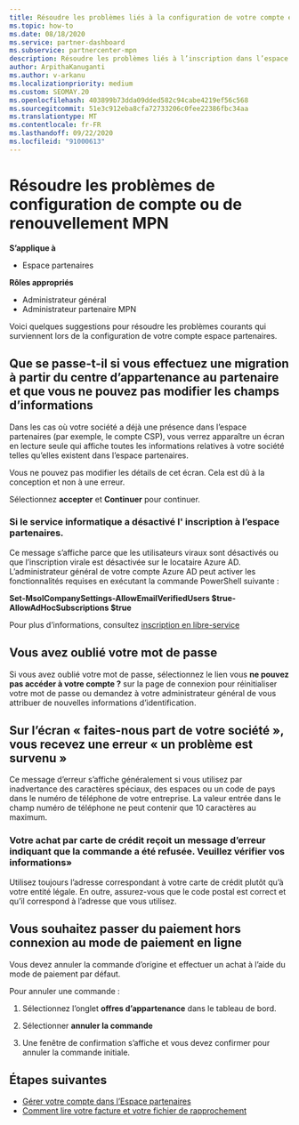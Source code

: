 ```yaml
---
title: Résoudre les problèmes liés à la configuration de votre compte espace partenaires ou à des problèmes de renouvellement MPN
ms.topic: how-to
ms.date: 08/18/2020
ms.service: partner-dashboard
ms.subservice: partnercenter-mpn
description: Résoudre les problèmes liés à l’inscription dans l’espace partenaires
author: ArpithaKanuganti
ms.author: v-arkanu
ms.localizationpriority: medium
ms.custom: SEOMAY.20
ms.openlocfilehash: 403899b73dda09dded582c94cabe4219ef56c568
ms.sourcegitcommit: 51e3c912eba8cfa72733206c0fee22386fbc34aa
ms.translationtype: MT
ms.contentlocale: fr-FR
ms.lasthandoff: 09/22/2020
ms.locfileid: "91000613"
---
```

# <a name="troubleshoot-account-setup-or-mpn-renewal-issues"></a>Résoudre les problèmes de configuration de compte ou de renouvellement MPN

**S’applique à**

- Espace partenaires
 
**Rôles appropriés**

- Administrateur général
- Administrateur partenaire MPN 
 
Voici quelques suggestions pour résoudre les problèmes courants qui surviennent lors de la configuration de votre compte espace partenaires.

## <a name="what-happens-if-you-are-migrating-from-partner-membership-center-and-you-cant-edit-any-company-information-fields"></a>Que se passe-t-il si vous effectuez une migration à partir du centre d’appartenance au partenaire et que vous ne pouvez pas modifier les champs d’informations

Dans les cas où votre société a déjà une présence dans l’espace partenaires (par exemple, le compte CSP), vous verrez apparaître un écran en lecture seule qui affiche toutes les informations relatives à votre société telles qu’elles existent dans l’espace partenaires.

Vous ne pouvez pas modifier les détails de cet écran. Cela est dû à la conception et non à une erreur.

Sélectionnez **accepter** et **Continuer** pour continuer.


### <a name="if-the-it-department-has-turned-off-sign-up-for-partner-center"></a>Si le service informatique a désactivé l' **inscription à l’espace partenaires**.


Ce message s’affiche parce que les utilisateurs viraux sont désactivés ou que l’inscription virale est désactivée sur le locataire Azure AD. L’administrateur général de votre compte Azure AD peut activer les fonctionnalités requises en exécutant la commande PowerShell suivante :

**Set-MsolCompanySettings-AllowEmailVerifiedUsers $true-AllowAdHocSubscriptions $true**

Pour plus d’informations, consultez [inscription en libre-service](/azure/active-directory/users-groups-roles/directory-self-service-signup)

## <a name="you-forgot-your-password"></a>Vous avez oublié votre mot de passe

Si vous avez oublié votre mot de passe, sélectionnez le lien vous **ne pouvez pas accéder à votre compte ?** sur la page de connexion pour réinitialiser votre mot de passe ou demandez à votre administrateur général de vous attribuer de nouvelles informations d’identification.

## <a name="on-the-tell-us-about-your-company-screen-you-receive-a-something-went-wrong-error"></a>Sur l’écran « faites-nous part de votre société », vous recevez une erreur « un problème est survenu »

Ce message d’erreur s’affiche généralement si vous utilisez par inadvertance des caractères spéciaux, des espaces ou un code de pays dans le numéro de téléphone de votre entreprise. La valeur entrée dans le champ numéro de téléphone ne peut contenir que 10 caractères au maximum.


### <a name="your-credit-card-purchase-is-receiving-an-error-message-stating-that-your-order-was-declined-please-verify-your-information"></a>Votre achat par carte de crédit reçoit un message d’erreur indiquant que la commande a été refusée. Veuillez vérifier vos informations»


Utilisez toujours l’adresse correspondant à votre carte de crédit plutôt qu’à votre entité légale. En outre, assurez-vous que le code postal est correct et qu’il correspond à l’adresse que vous utilisez.

## <a name="you-want-to-switch-from-offline-payment-to-online-payment-method"></a>Vous souhaitez passer du paiement hors connexion au mode de paiement en ligne 

Vous devez annuler la commande d’origine et effectuer un achat à l’aide du mode de paiement par défaut.

Pour annuler une commande :

1. Sélectionnez l’onglet **offres d’appartenance** dans le tableau de bord.

2. Sélectionner **annuler la commande**

3. Une fenêtre de confirmation s’affiche et vous devez confirmer pour annuler la commande initiale.

## <a name="next-steps"></a>Étapes suivantes

- [Gérer votre compte dans l’Espace partenaires](partner-center-account-setup.md)
- [Comment lire votre facture et votre fichier de rapprochement](read-your-bill.md)